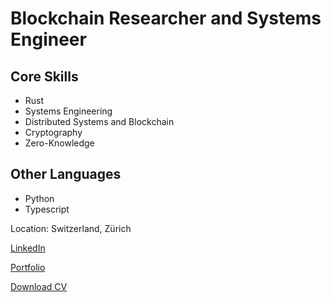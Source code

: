 # Blockchain Researcher and Systems Engineer

## Core Skills
- Rust
- Systems Engineering
- Distributed Systems and Blockchain
- Cryptography
- Zero-Knowledge

## Other Languages
- Python
- Typescript

Location: Switzerland, Zürich

[LinkedIn](https://www.linkedin.com/in/jonas-pauli/)

[Portfolio](https://jonas.software)

[Download CV](https://jonas.software/jonas-pauli-cv.pdf)

